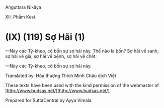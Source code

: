 Aṅguttara Nikāya

XII. Phẩm Kesi

# (IX) (119) Sợ Hãi (1)

—Này các Tỷ-kheo, có bốn sự sợ hãi này. Thế nào là bốn? Sợ hãi về sanh, sợ hãi về già, sợ hãi về bệnh, sợ hãi về chết.

—Này các Tỷ-kheo, có bốn sự sợ hãi này.

Translated by: Hòa thượng Thích Minh Châu dịch Việt

These texts have been used with the kind permission of the webmaster of [http://www.budsas.net/](http://www.budsas.net/)

Prepared for SuttaCentral by Ayya Vimala.